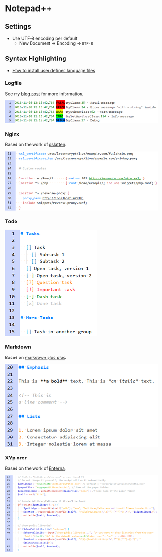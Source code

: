 # Notepad++

## Settings

- Use UTF-8 encoding per default
  - New Document → Encoding → `UTF-8`

## Syntax Highlighting

- [How to install user defined language files](http://docs.notepad-plus-plus.org/index.php/User_Defined_Language_Files#How_to_install_user_defined_language_files)

### Logfile

See my [blog post](https://darekkay.com/blog/turn-notepad-into-a-log-file-analyzer/) for more information.

![Logfile syntax highlighting](lang_logfile_screenshot.png)

### Nginx

Based on the work of [dslatten](https://github.com/dslatten/nginx_npp).

![Nginx syntax highlighting](lang_nginx_screenshot.png)

### Todo

![Todo syntax highlighting](lang_todo_screenshot.png)

### Markdown

Based on [markdown plus plus](https://github.com/Edditoria/markdown-plus-plus).

![Markdown syntax highlighting](lang_markdown_screenshot.png)

### XYplorer

Based on the work of [Enternal](https://www.xyplorer.com/xyfc/viewtopic.php?f=7&t=9810).

![XYplorer syntax highlighting](lang_xyplorer_screenshot.png)
